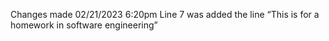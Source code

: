 Changes made 02/21/2023 6:20pm
Line 7 was added the line “This is for a homework in software engineering”
